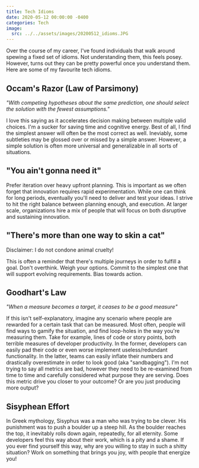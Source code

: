 ```yaml
---
title: Tech Idioms
date: 2020-05-12 00:00:00 -0400
categories: Tech
image:
  src: ../../assets/images/20200512_idioms.JPG
---
```


Over the course of my career, I've found individuals that walk around spewing a fixed set of idioms.  Not understanding them, this feels posey.  However, turns out they can be pretty powerful once you understand them.  Here are some of my favourite tech idioms.

## Occam's Razor (Law of Parsimony)

_"With competing hypotheses about the same prediction, one should select the solution with the fewest assumptions."_

I love this saying as it accelerates decision making between multiple valid choices.  I'm a sucker for saving time and cognitive energy.  Best of all, I find the simplest answer will often be the most correct as well.  Ineviably, some subtleties may be glossed over or missed by a simple answer.  However, a simple solution is often more universal and generalizable in all sorts of situations.

## "You ain't gonna need it"

Prefer iteration over heavy upfront planning.  This is important as we often forget that innovation requires rapid experimentation.  While one can think for long periods, eventually you'll need to deliver and test your ideas.  I strive to hit the right balance between planning enough, and execution.  At larger scale, organizations hire a mix of people that will focus on both disruptive and sustaining innovation.

## "There's more than one way to skin a cat"

Disclaimer: I do not condone animal cruelty!

This is often a reminder that there's multiple journeys in order to fulfill a goal.  Don't overthink.  Weigh your options.  Commit to the simplest one that will support evolving requirements.  Bias towards action.

## Goodhart's Law

_"When a measure becomes a target, it ceases to be a good measure"_

If this isn't self-explanatory, imagine any scenario where people are rewarded for a certain task that can be measured.  Most often, people will find ways to gamify the situation, and find loop-holes in the way you're measuring them.  Take for example, lines of code or story points, both terrible measures of developer productivity.  In the former, developers can easily pad their code or even worse implement useless/redundant functionality.  In the latter, teams can easily inflate their numbers and drastically overestimate in order to look good (aka "sandbagging").  I'm not trying to say all metrics are bad, however they need to be re-examined from time to time and carefully considered what purpose they are serving.  Does this metric drive you closer to your outcome?  Or are you just producing more output?

## Sisyphean Effort

In Greek mythology, Sisyphus was a man who was trying to be clever.  His punishment was to push a boulder up a steep hill.  As the boulder reaches the top, it  inevitably rolls down again,  repeatedly, for all eternity.  Some developers feel this way about their work, which is a pity and a shame.  If you ever find yourself this way, why are you willing to stay in such a shitty situation?  Work on something that brings you joy, with people that energize you!
